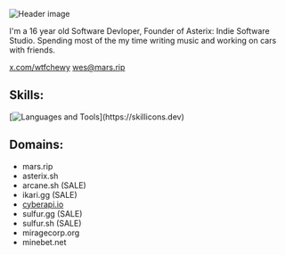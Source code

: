 ![Header image](https://i.imgur.com/AfGSDBe.png)

I'm a 16 year old Software Devloper, Founder of Asterix: Indie Software Studio. Spending most of the my time writing music and working on cars with friends.

[x.com/wtfchewy](https://x.com/wtfchewy/)
<wes@mars.rip>

## Skills:
[![Languages and Tools](https://skillicons.dev/icons?i=java,python,django,flask,html,css,mongo,mysql,maven,idea,vscode,)](https://skillicons.dev)

## Domains:
- mars.rip
- asterix.sh
- arcane.sh (SALE)
- ikari.gg (SALE)
- [cyberapi.io](https://cyberapi.io/)
- sulfur.gg (SALE)
- sulfur.sh (SALE)
- miragecorp.org
- minebet.net
